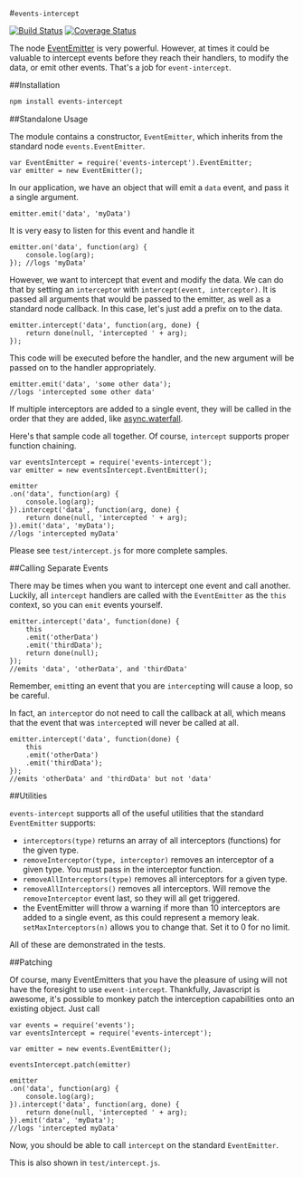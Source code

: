 #`events-intercept`

[![Build Status](https://travis-ci.org/brandonhorst/events-intercept.svg?branch=master)](https://travis-ci.org/brandonhorst/events-intercept)
[![Coverage Status](https://coveralls.io/repos/brandonhorst/events-intercept/badge.png?branch=master)](https://coveralls.io/r/brandonhorst/events-intercept?branch=master)

The node [EventEmitter](http://nodejs.org/api/events.html) is very powerful. However, at times it could be valuable to intercept events before they reach their handlers, to modify the data, or emit other events. That's a job for `event-intercept`.

##Installation

```sh
npm install events-intercept
```

##Standalone Usage

The module contains a constructor, `EventEmitter`, which inherits from the standard node `events.EventEmitter`.

	var EventEmitter = require('events-intercept').EventEmitter;
	var emitter = new EventEmitter();

In our application, we have an object that will emit a `data` event, and pass it a single argument.

	emitter.emit('data', 'myData')

It is very easy to listen for this event and handle it

	emitter.on('data', function(arg) {
		console.log(arg);
	}); //logs 'myData'

However, we want to intercept that event and modify the data. We can do that by setting an `interceptor` with `intercept(event, interceptor)`. It is passed all arguments that would be passed to the emitter, as well as a standard node callback. In this case, let's just add a prefix on to the data.

	emitter.intercept('data', function(arg, done) {
		return done(null, 'intercepted ' + arg);
	});

This code will be executed before the handler, and the new argument will be passed on to the handler appropriately.

	emitter.emit('data', 'some other data');
	//logs 'intercepted some other data'

If multiple interceptors are added to a single event, they will be called in the order that they are added, like [async.waterfall](https://github.com/caolan/async#waterfall).

Here's that sample code all together. Of course, `intercept` supports proper function chaining.

	var eventsIntercept = require('events-intercept');
	var emitter = new eventsIntercept.EventEmitter();

	emitter
	.on('data', function(arg) {
		console.log(arg);
	}).intercept('data', function(arg, done) {
		return done(null, 'intercepted ' + arg);
	}).emit('data', 'myData');
	//logs 'intercepted myData'

Please see `test/intercept.js` for more complete samples.

##Calling Separate Events

There may be times when you want to intercept one event and call another. Luckily, all `intercept` handlers are called with the `EventEmitter` as the `this` context, so you can `emit` events yourself.

	emitter.intercept('data', function(done) {
		this
		.emit('otherData')
		.emit('thirdData');
		return done(null);
	});
	//emits 'data', 'otherData', and 'thirdData'

Remember, `emit`ting an event that you are `intercept`ing will cause a loop, so be careful.

In fact, an `intercept`or do not need to call the callback at all, which means that the event that was `intercept`ed will never be called at all.


	emitter.intercept('data', function(done) {
		this
		.emit('otherData')
		.emit('thirdData');
	});
	//emits 'otherData' and 'thirdData' but not 'data'

##Utilities

`events-intercept` supports all of the useful utilities that the standard `EventEmitter` supports:

* `interceptors(type)` returns an array of all interceptors (functions) for the given type.
* `removeInterceptor(type, interceptor)` removes an interceptor of a given type. You must pass in the interceptor function.
* `removeAllInterceptors(type)` removes all interceptors for a given type.
* `removeAllInterceptors()` removes all interceptors. Will remove the `removeInterceptor` event last, so they will all get triggered.
* the EventEmitter will throw a warning if more than 10 interceptors are added to a single event, as this could represent a memory leak. `setMaxInterceptors(n)` allows you to change that. Set it to 0 for no limit.

All of these are demonstrated in the tests.

##Patching

Of course, many EventEmitters that you have the pleasure of using will not have the foresight to use `event-intercept`. Thankfully, Javascript is awesome, it's possible to monkey patch the interception capabilities onto an existing object. Just call

	var events = require('events');
	var eventsIntercept = require('events-intercept');

	var emitter = new events.EventEmitter();

	eventsIntercept.patch(emitter)

	emitter
	.on('data', function(arg) {
		console.log(arg);
	}).intercept('data', function(arg, done) {
		return done(null, 'intercepted ' + arg);
	}).emit('data', 'myData');
	//logs 'intercepted myData'

Now, you should be able to call `intercept` on the standard `EventEmitter`.

This is also shown in `test/intercept.js`.
